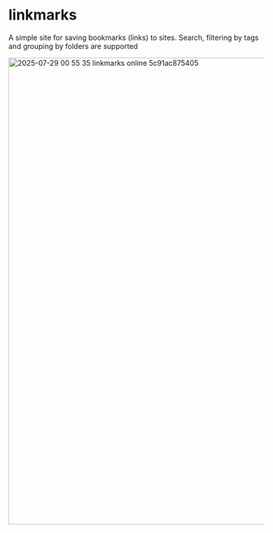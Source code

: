 # linkmarks
A simple site for saving bookmarks (links) to sites.
Search, filtering by tags and grouping by folders are supported

<img width="1864" height="918" alt="2025-07-29 00 55 35 linkmarks online 5c91ac875405" src="https://github.com/user-attachments/assets/20e85ccf-fdee-486e-bdb8-4154ef0ef6e5" />

